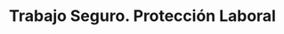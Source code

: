 ---
title: "Trabajo Seguro. Protección Laboral"
url: /salamanca/trabajo-seguro-proteccion-laboral/
shop: hardware
---